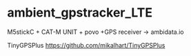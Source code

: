 # ambient_gpstracker_LTE
 M5stickC + CAT-M UNIT + povo +GPS receiver -> ambidata.io

TinyGPSPlus
https://github.com/mikalhart/TinyGPSPlus
